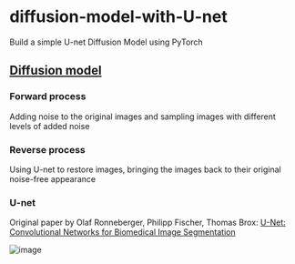 # diffusion-model-with-U-net
Build a simple U-net Diffusion Model using PyTorch

## [Diffusion model](https://github.com/johnson70630/diffusion-model-with-U-net/blob/main/diffusion_U_net.ipynb)

### Forward process
Adding noise to the original images and sampling images with different levels of added noise

### Reverse process
Using U-net to restore images, bringing the images back to their original noise-free appearance

### U-net
Original paper by Olaf Ronneberger, Philipp Fischer, Thomas Brox:
[U-Net: Convolutional Networks for Biomedical Image Segmentation](https://arxiv.org/abs/1505.04597)

![image](https://github.com/johnson70630/diffusion-model-with-U-net/assets/104968059/b8b02dd0-8cb3-4737-8f76-717658d2e13e)
